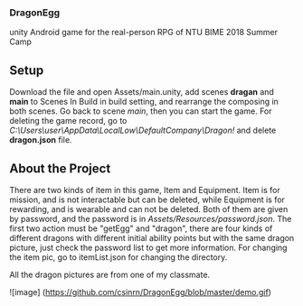### DragonEgg
unity Android game for the real-person RPG of NTU BIME 2018 Summer Camp

## Setup
Download the file and open Assets/main.unity, add scenes **dragan** and **main** to Scenes In Build in build setting, and rearrange the composing in both scenes. 
Go back to scene *main*, then you can start the game.
For deleting the game record, go to  *C:\Users\user\AppData\LocalLow\DefaultCompany\Dragon!*   and delete **dragon.json** file.


## About the Project
There are two kinds of item in this game, Item and Equipment. Item is for mission, and is not interactable but can be deleted, while Equipment is for rewarding, and is wearable and can not be deleted. Both of them are given by password, and the password is in 
*Assets/Resources/password.json*.
The first two action must be "getEgg" and "dragon", there are four kinds of different dragons with different initial ability points but with the same dragon picture, just check the password list to get more information.
For changing the item pic, go to itemList.json for changing the directory.

All the dragon pictures are from one of my classmate.


![image] (https://github.com/csinrn/DragonEgg/blob/master/demo.gif)
